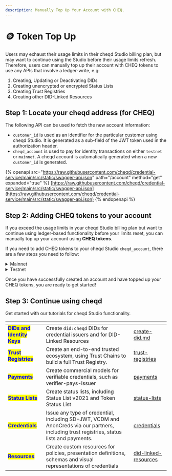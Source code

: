 ```yaml
---
description: Manually Top Up Your Account with CHEQ.
---
```


# 🪙 Token Top Up

Users may exhaust their usage limits in their cheqd Studio billing plan, but may want to continue using the Studio before their usage limits refresh. Therefore, users can manually top up their account with CHEQ tokens to use any APIs that involve a ledger-write, e.g:

1. Creating, Updating or Deactivating DIDs
2. Creating unencrypted or encrypted Status Lists
3. Creating Trust Registries
4. Creating other DID-Linked Resources

## Step 1: Locate your cheqd address (for CHEQ)

The following API can be used to fetch the new account information:

* `customer_id` is used as an identifier for the particular customer using cheqd Studio. It is generated as a sub-field of the JWT token used in the authorization header.
* `cheqd_account` is used to pay for identity transactions on either `testnet` or `mainnet`. A cheqd account is automatically generated when a new `customer_id` is generated.

{% openapi src="https://raw.githubusercontent.com/cheqd/credential-service/main/src/static/swagger-api.json" path="/account" method="get" expanded="true" %}
[https://raw.githubusercontent.com/cheqd/credential-service/main/src/static/swagger-api.json](https://raw.githubusercontent.com/cheqd/credential-service/main/src/static/swagger-api.json)
{% endopenapi %}

## Step 2: Adding CHEQ tokens to your account

If you exceed the usage limits in your cheqd Studio billing plan but want to continue using ledger-based functionality before your limits reset, you can manually top up your account using **CHEQ tokens**.

If you need to add CHEQ tokens to your cheqd Studio `cheqd_account`, there are a few steps you need to follow:

<details>

<summary>Mainnet</summary>

* First you need to [setup your wallet](../../network/wallets/) which is able to hold CHEQ tokens. We recommend using [Leap Wallet](https://www.leapwallet.io/) which natively supports all CHEQ transactions in a browser plugin or on mobile. Alternatively, follow the [tutorial here to setup your Keplr wallet](../../network/wallets/keplr-setup.md).
* You will then need to [get CHEQ tokens from any of the listed providers here](https://cheqd.io/get-involved/).
* You will need to send CHEQ tokens from your new cheqd Wallet account to your `cheqd_account` address for using the Credential Service.

</details>

<details>

<summary>Testnet</summary>

* It is unlikely that you will ever need to top up your Testnet account, as this is handled automatically. However, in the event that your Testnet account runs out of tokens, you can follow the step below.
* This is super simple. You can add free CHEQ tokens to your cheqd\_account [via our Testnet Faucet](../../network/tools/testnet-faucet.md) by inputting your cheqd account address. Access the [Testnet Faucet directly here](https://testnet-faucet.cheqd.io/).

</details>

Once you have successfully created an account and have topped up your CHEQ tokens, you are ready to get started!

## Step 3: Continue using cheqd

Get started with our tutorials for cheqd Studio functionality.

<table data-view="cards"><thead><tr><th></th><th></th><th data-hidden data-card-target data-type="content-ref"></th></tr></thead><tbody><tr><td><mark style="color:blue;"><strong>DIDs and Identity Keys</strong></mark></td><td>Create <code>did:cheqd</code> DIDs for credential issuers and for DID-Linked Resources</td><td><a href="../../studio/dids/create-did.md">create-did.md</a></td></tr><tr><td><mark style="color:blue;"><strong>Trust Registries</strong></mark></td><td>Create an end-to-end trusted ecosystem, using Trust Chains to build a full Trust Registry.</td><td><a href="../../studio/trust-registries/">trust-registries</a></td></tr><tr><td><mark style="color:blue;"><strong>Payments</strong></mark></td><td>Create commercial models for verifiable credentials, such as verifier-pays-issuer</td><td><a href="../../studio/payments/">payments</a></td></tr><tr><td><mark style="color:blue;"><strong>Status Lists</strong></mark></td><td>Create status lists, including Status List v2021 and Token Status List</td><td><a href="../../studio/status-lists/">status-lists</a></td></tr><tr><td><mark style="color:blue;"><strong>Credentials</strong></mark></td><td>Issue any type of credential, including SD-JWT, VCDM and AnonCreds via our partners, including trust registries, status lists and payments.</td><td><a href="../../studio/credentials/">credentials</a></td></tr><tr><td><mark style="color:blue;"><strong>Resources</strong></mark></td><td>Create custom resources for policies, presentation definitions, schemas and visual representations of credentials</td><td><a href="../../studio/did-linked-resources/">did-linked-resources</a></td></tr></tbody></table>
